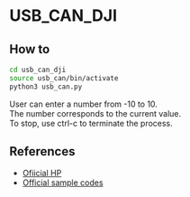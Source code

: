 # USB_CAN_DJI
## How to
```bash
cd usb_can_dji
source usb_can/bin/activate
python3 usb_can.py
```
User can enter a number from -10 to 10.  
The number corresponds to the current value.  
To stop, use ctrl-c to terminate the process.  


## References
- [Ofiicial HP](http://wiki.inno-maker.com/display/HOMEPAGE/usb2can)
- [Official sample codes](https://github.com/INNO-MAKER/usb2can)

